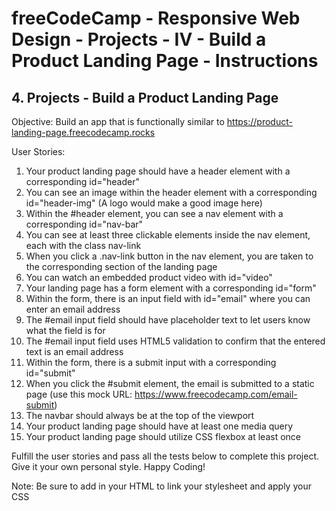 # freeCodeCamp - Responsive Web Design - Projects - IV - Build a Product Landing Page - Instructions


## 4. Projects - Build a Product Landing Page

Objective: Build an app that is functionally similar to https://product-landing-page.freecodecamp.rocks

User Stories:

  1.  Your product landing page should have a header element with a corresponding id="header"
  2.  You can see an image within the header element with a corresponding id="header-img" (A logo would make a good image here)
  3.  Within the #header element, you can see a nav element with a corresponding id="nav-bar"
  4.  You can see at least three clickable elements inside the nav element, each with the class nav-link
  5.  When you click a .nav-link button in the nav element, you are taken to the corresponding section of the landing page
  6.  You can watch an embedded product video with id="video"
  7.  Your landing page has a form element with a corresponding id="form"
  8.  Within the form, there is an input field with id="email" where you can enter an email address
  9.  The #email input field should have placeholder text to let users know what the field is for
  10.  The #email input field uses HTML5 validation to confirm that the entered text is an email address
  11.  Within the form, there is a submit input with a corresponding id="submit"
  12.  When you click the #submit element, the email is submitted to a static page (use this mock URL: https://www.freecodecamp.com/email-submit)
  13.  The navbar should always be at the top of the viewport
  14.  Your product landing page should have at least one media query
  15.  Your product landing page should utilize CSS flexbox at least once

Fulfill the user stories and pass all the tests below to complete this project. Give it your own personal style. Happy Coding!

Note: Be sure to add <link rel="stylesheet" href="styles.css"> in your HTML to link your stylesheet and apply your CSS

